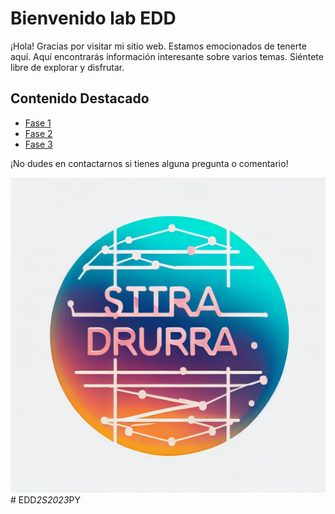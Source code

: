 # Bienvenido lab EDD

¡Hola! Gracias por visitar mi sitio web. Estamos emocionados de tenerte aquí. Aquí encontrarás información interesante sobre varios temas. Siéntete libre de explorar y disfrutar.

## Contenido Destacado

- [Fase 1](https://gitlab.com/BrayanMica/edd_2s2023_py_201907343/-/tree/main/EDD_PY1_Fase1?ref_type=heads)
- [Fase 2](https://gitlab.com/BrayanMica/edd_2s2023_py_201907343/-/tree/main/EDD_PY1_Fase2?ref_type=heads)
- [Fase 3](https://gitlab.com/BrayanMica/edd_2s2023_py_201907343/-/tree/main/EDD_PY1_Fase3?ref_type=heads)

¡No dudes en contactarnos si tienes alguna pregunta o comentario!

![Logo de Mi Sitio Web](logo.png)
#   E D D _ 2 S 2 0 2 3 _ P Y 
 
 